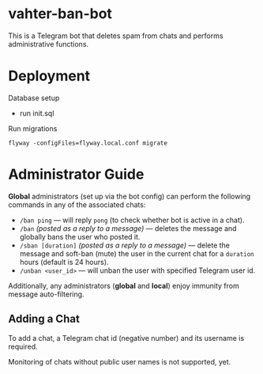 vahter-ban-bot
==============
This is a Telegram bot that deletes spam from chats and performs administrative functions.

Deployment
==========
Database setup
- run init.sql

Run migrations

```
flyway -configFiles=flyway.local.conf migrate
```

Administrator Guide
===================
**Global** administrators (set up via the bot config) can perform the following commands in any of the associated chats:
- `/ban ping` — will reply `pong` (to check whether bot is active in a chat).
- `/ban` _(posted as a reply to a message)_ — deletes the message and globally bans the user who posted it.
- `/sban [duration]` _(posted as a reply to a message)_ — delete the message and soft-ban (mute) the user in the current chat for a `duration` hours (default is 24 hours).
- `/unban <user_id>` — will unban the user with specified Telegram user id.

Additionally, any administrators (**global** and **local**) enjoy immunity from message auto-filtering.

Adding a Chat
-------------
To add a chat, a Telegram chat id (negative number) and its username is required.

Monitoring of chats without public user names is not supported, yet.
